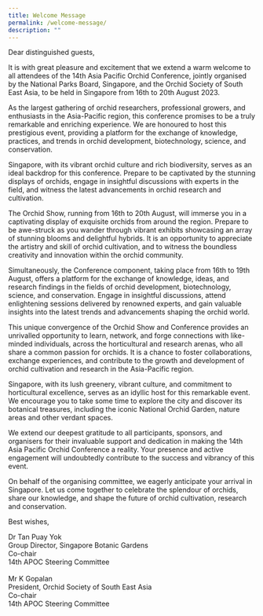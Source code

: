 ```yaml
---
title: Welcome Message
permalink: /welcome-message/
description: ""
---
```

Dear distinguished guests,

It is with great pleasure and excitement that we extend a warm welcome to all attendees of the 14th Asia Pacific Orchid Conference, jointly organised by the National Parks Board, Singapore, and the Orchid Society of South East Asia, to be held in Singapore from 16th to 20th August 2023.  
  
As the largest gathering of orchid researchers, professional growers, and enthusiasts in the Asia-Pacific region, this conference promises to be a truly remarkable and enriching experience. We are honoured to host this prestigious event, providing a platform for the exchange of knowledge, practices, and trends in orchid development, biotechnology, science, and conservation.  
  
Singapore, with its vibrant orchid culture and rich biodiversity, serves as an ideal backdrop for this conference. Prepare to be captivated by the stunning displays of orchids, engage in insightful discussions with experts in the field, and witness the latest advancements in orchid research and cultivation.

The Orchid Show, running from 16th to 20th August, will immerse you in a captivating display of exquisite orchids from around the region. Prepare to be awe-struck as you wander through vibrant exhibits showcasing an array of stunning blooms and delightful hybrids. It is an opportunity to appreciate the artistry and skill of orchid cultivation, and to witness the boundless creativity and innovation within the orchid community.

Simultaneously, the Conference component, taking place from 16th to 19th August, offers a platform for the exchange of knowledge, ideas, and research findings in the fields of orchid development, biotechnology, science, and conservation. Engage in insightful discussions, attend enlightening sessions delivered by renowned experts, and gain valuable insights into the latest trends and advancements shaping the orchid world.  
  
This unique convergence of the Orchid Show and Conference provides an unrivalled opportunity to learn, network, and forge connections with like-minded individuals, across the horticultural and research arenas, who all share a common passion for orchids. It is a chance to foster collaborations, exchange experiences, and contribute to the growth and development of orchid cultivation and research in the Asia-Pacific region.  
  
Singapore, with its lush greenery, vibrant culture, and commitment to horticultural excellence, serves as an idyllic host for this remarkable event. We encourage you to take some time to explore the city and discover its botanical treasures, including the iconic National Orchid Garden, nature areas and other verdant spaces.  
  
We extend our deepest gratitude to all participants, sponsors, and organisers for their invaluable support and dedication in making the 14th Asia Pacific Orchid Conference a reality. Your presence and active engagement will undoubtedly contribute to the success and vibrancy of this event.  
  
On behalf of the organising committee, we eagerly anticipate your arrival in Singapore. Let us come together to celebrate the splendour of orchids, share our knowledge, and shape the future of orchid cultivation, research and conservation.

Best wishes,

Dr Tan Puay Yok <br>
Group Director, Singapore Botanic Gardens <br>
Co-chair <br>
14th APOC Steering Committee <br> <br>
Mr K Gopalan <br> 
President, Orchid Society of South East Asia <br>
Co-chair <br>
14th APOC Steering Committee